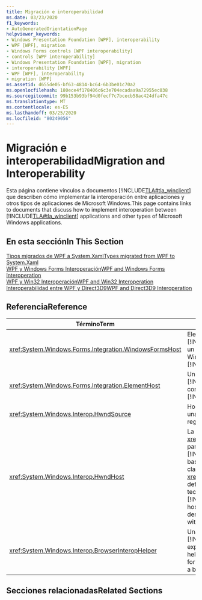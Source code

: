 ```yaml
---
title: Migración e interoperabilidad
ms.date: 03/23/2020
f1_keywords:
- AutoGeneratedOrientationPage
helpviewer_keywords:
- Windows Presentation Foundation [WPF], interoperability
- WPF [WPF], migration
- Windows Forms controls [WPF interoperability]
- controls [WPF interoperability]
- Windows Presentation Foundation [WPF], migration
- interoperability [WPF]
- WPF [WPF], interoperability
- migration [WPF]
ms.assetid: d655de05-bf63-4814-bc64-6b3be01c70a2
ms.openlocfilehash: 180ece4f178406c6c3e704ecadaa9a72955ec038
ms.sourcegitcommit: 99b153b93bf94d0fecf7c7bcecb58ac424dfa47c
ms.translationtype: MT
ms.contentlocale: es-ES
ms.lasthandoff: 03/25/2020
ms.locfileid: "80249056"
---
```

# <a name="migration-and-interoperability"></a><span data-ttu-id="aa7a0-102">Migración e interoperabilidad</span><span class="sxs-lookup"><span data-stu-id="aa7a0-102">Migration and Interoperability</span></span>

<span data-ttu-id="aa7a0-103">Esta página contiene vínculos a documentos [!INCLUDE[TLA#tla_winclient](../../../../includes/tlasharptla-winclient-md.md)] que describen cómo implementar la interoperación entre aplicaciones y otros tipos de aplicaciones de Microsoft Windows.</span><span class="sxs-lookup"><span data-stu-id="aa7a0-103">This page contains links to documents that discuss how to implement interoperation between [!INCLUDE[TLA#tla_winclient](../../../../includes/tlasharptla-winclient-md.md)] applications and other types of Microsoft Windows applications.</span></span>

## <a name="in-this-section"></a><span data-ttu-id="aa7a0-104">En esta sección</span><span class="sxs-lookup"><span data-stu-id="aa7a0-104">In This Section</span></span>

<span data-ttu-id="aa7a0-105">[Tipos migrados de WPF a System.Xaml](types-migrated-from-wpf-to-system.md)</span><span class="sxs-lookup"><span data-stu-id="aa7a0-105">[Types migrated from WPF to System.Xaml](types-migrated-from-wpf-to-system.md)</span></span>\
<span data-ttu-id="aa7a0-106">[WPF y Windows Forms Interoperación](wpf-and-windows-forms-interoperation.md)</span><span class="sxs-lookup"><span data-stu-id="aa7a0-106">[WPF and Windows Forms Interoperation](wpf-and-windows-forms-interoperation.md)</span></span>\
<span data-ttu-id="aa7a0-107">[WPF y Win32 Interoperación](wpf-and-win32-interoperation.md)</span><span class="sxs-lookup"><span data-stu-id="aa7a0-107">[WPF and Win32 Interoperation](wpf-and-win32-interoperation.md)</span></span>\
[<span data-ttu-id="aa7a0-108">Interoperabilidad entre WPF y Direct3D9</span><span class="sxs-lookup"><span data-stu-id="aa7a0-108">WPF and Direct3D9 Interoperation</span></span>](wpf-and-direct3d9-interoperation.md)

## <a name="reference"></a><span data-ttu-id="aa7a0-109">Referencia</span><span class="sxs-lookup"><span data-stu-id="aa7a0-109">Reference</span></span>

| <span data-ttu-id="aa7a0-110">Término</span><span class="sxs-lookup"><span data-stu-id="aa7a0-110">Term</span></span>                                                     | <span data-ttu-id="aa7a0-111">Definición</span><span class="sxs-lookup"><span data-stu-id="aa7a0-111">Definition</span></span>                                                                                                                                                                                                                                                                                                                                                                                                  |
|----------------------------------------------------------|-------------------------------------------------------------------------------------------------------------------------------------------------------------------------------------------------------------------------------------------------------------------------------------------------------------------------------------------------------------------------------------------------------------|
| <xref:System.Windows.Forms.Integration.WindowsFormsHost> | <span data-ttu-id="aa7a0-112">Elemento que puede usar para hospedar un control de [!INCLUDE[TLA2#tla_winclient](../../../../includes/tla2sharptla-winclient-md.md)] formularios Windows Forms como un elemento de una página.</span><span class="sxs-lookup"><span data-stu-id="aa7a0-112">An element that you can use to host a Windows Forms control as an element of a [!INCLUDE[TLA2#tla_winclient](../../../../includes/tla2sharptla-winclient-md.md)] page.</span></span>                                                                                                                                                                                                                                      |
| <xref:System.Windows.Forms.Integration.ElementHost>      | <span data-ttu-id="aa7a0-113">Un control de formularios Windows Forms [!INCLUDE[TLA#tla_winclient](../../../../includes/tlasharptla-winclient-md.md)] que puede usar para hospedar un control.</span><span class="sxs-lookup"><span data-stu-id="aa7a0-113">A Windows Forms control that you can use to host a [!INCLUDE[TLA#tla_winclient](../../../../includes/tlasharptla-winclient-md.md)] control.</span></span>                                                                                                                                                                                                                                                                 |
| <xref:System.Windows.Interop.HwndSource>                 | <span data-ttu-id="aa7a0-114">Hospeda [!INCLUDE[TLA2#tla_winclient](../../../../includes/tla2sharptla-winclient-md.md)] una región dentro de una aplicación Win32.</span><span class="sxs-lookup"><span data-stu-id="aa7a0-114">Hosts a [!INCLUDE[TLA2#tla_winclient](../../../../includes/tla2sharptla-winclient-md.md)] region within a Win32 application.</span></span>                                                                                                                                                                                                                                                                                |
| <xref:System.Windows.Interop.HwndHost>                   | <span data-ttu-id="aa7a0-115">La clase <xref:System.Windows.Forms.Integration.WindowsFormsHost>base para , define algunas funciones básicas [!INCLUDE[TLA2#tla_winclient](../../../../includes/tla2sharptla-winclient-md.md)] que utilizan todas las tecnologías basadas en HWND cuando las hospeda una aplicación.</span><span class="sxs-lookup"><span data-stu-id="aa7a0-115">Base class for <xref:System.Windows.Forms.Integration.WindowsFormsHost>, defines some basic functionality that all HWND-based technologies use when hosted by a [!INCLUDE[TLA2#tla_winclient](../../../../includes/tla2sharptla-winclient-md.md)] application.</span></span> <span data-ttu-id="aa7a0-116">Subclase esta para hospedar una ventana [!INCLUDE[TLA2#tla_winclient](../../../../includes/tla2sharptla-winclient-md.md)] Win32 dentro de una aplicación.</span><span class="sxs-lookup"><span data-stu-id="aa7a0-116">Subclass this to host a Win32 window within a [!INCLUDE[TLA2#tla_winclient](../../../../includes/tla2sharptla-winclient-md.md)] application.</span></span> |
| <xref:System.Windows.Interop.BrowserInteropHelper>       | <span data-ttu-id="aa7a0-117">Una clase auxiliar para las condiciones [!INCLUDE[TLA2#tla_winclient](../../../../includes/tla2sharptla-winclient-md.md)] de informes del entorno del explorador para una aplicación hospedada por un explorador.</span><span class="sxs-lookup"><span data-stu-id="aa7a0-117">A helper class for reporting conditions of the browser environment for a [!INCLUDE[TLA2#tla_winclient](../../../../includes/tla2sharptla-winclient-md.md)] application that is hosted by a browser.</span></span>                                                                                                                                                                                                         |

## <a name="related-sections"></a><span data-ttu-id="aa7a0-118">Secciones relacionadas</span><span class="sxs-lookup"><span data-stu-id="aa7a0-118">Related Sections</span></span>
